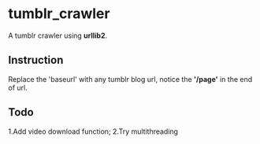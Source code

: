 # tumblr_crawler
A tumblr crawler using **urllib2**.

Instruction
-------------
Replace the 'baseurl' with any tumblr blog url, notice the **'/page'** in the end of url. 

Todo
------
1.Add video download function;
2.Try multithreading